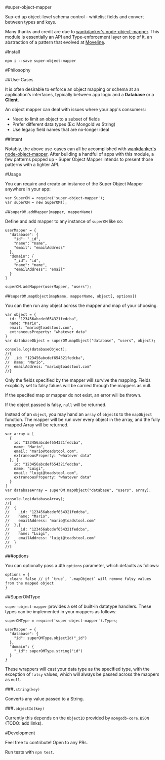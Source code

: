 #super-object-mapper

Sup-ed up object-level schema control - whitelist fields and convert between types and keys.

Many thanks and credit are due to [wankdanker's node-object-mapper](https://github.com/wankdanker/node-object-mapper).
This module is essentially an API and Type-enforcement layer on top of it,
an abstraction of a pattern that evolved at [Moveline](https://github.com/moveline).

#Install

`npm i --save super-object-mapper`

#Philosophy

##Use-Cases

It is often desirable to enforce an object mapping or schema at an application's interfaces,
typically between app logic and a **Database** or a **Client**. 

An object mapper can deal with issues where your app's consumers: 

- Need to limit an object to a subset of fields
- Prefer different data types (Ex: MongoId vs String)
- Use legacy field names that are no-longer ideal

##Intent

Notably, the above use-cases can all be accomplished with [wankdanker's node-object-mapper](https://github.com/wankdanker/node-object-mapper).
After building a handful of apps with this module,
a few patterns popped up - Super Object Mapper intends to present those patterns with a tighter API.

#Usage

You can require and create an instance of the Super Object Mapper anywhere in your app:

```
var SuperOM = require('super-object-mapper');
var superOM = new SuperOM();
```

##`superOM.addMapper(mapper, mapperName)`

Define and add mapper to any instance of `superOM` like so:

```
userMapper = {
  "database": {
    "id": "_id",
    "name": "name",
    "email": "emailAddress"
  },
  "domain": {
    "_id": "id",
    "name": "name",
    "emailAddress": "email"
  }
}

superOM.addMapper(userMapper, "users");
```

##`superOM.mapObject(mapName, mapperName, object[, options])`

You can then run any object across the mapper and map of your choosing.

```
var object = {
  id: "123456abcdef654321fedcba",
  name: "Mario",
  email: "mario@toadstool.com",
  extraneousProperty: "whatever data"
}
var databaseObject = superOM.mapObject("database", "users", object);

console.log(databaseObject);
//{
//  _id: "123456abcdef654321fedcba",
//  name: "Mario",
//  emailAddress: "mario@toadstool.com"
//}
```

Only the fields specified by the mapper will survive the mapping. Fields excplicity set to falsy falues will be carried through the mappers as null.

If the specifed map or mapper do not exist, an error will be thrown.

If the object passed is falsy, `null` will be returned.

Instead of an `object`, you may hand an `array` of `object`s to the `mapObject` function.
The mapper will be run over every object in the array,
and the fully mapped Array will be returned.

```
var array = [
  {
    id: "123456abcdef654321fedcba",
    name: "Mario",
    email: "mario@toadstool.com",
    extraneousProperty: "whatever data"
  }, {
    id: "123456abcdef654321fedcba",
    name: "Luigi",
    email: "luigi@toadstool.com",
    extraneousProperty: "whatever data"
  }
]
var databaseArray = superOM.mapObject("database", "users", array);

console.log(databaseArray);
//[
//  {
//    _id: "123456abcdef654321fedcba",
//    name: "Mario",
//    emailAddress: "mario@toadstool.com"
//  },{
//    _id: "123456abcdef654321fedcba",
//    name: "Luigi",
//    emailAddress: "luigi@toadstool.com"
//  }
//]
```

###options

You can optionally pass a 4th `options` parameter, which defaults as follows:

```
options = {
  clean: false // if `true`, `.mapObject` will remove falsy values from the mapped object
}
```

##SuperOMType

`super-object-mapper` provides a set of built-in datatype handlers. These types can be implemented in your mappers as follows:

```
superOMType = require('super-object-mapper').Types;

userMapper = {
  "database": {
    "id": superOMType.objectId("_id")
  },
  "domain": {
    "_id": superOMType.string("id")
  }
}
```

These wrappers will cast your data type as the specified type, with the exception of `falsy` values, which will always be passed across the mappers as `null`.

###`.string(key)`

Converts any value passed to a String.

###`.objectId(key)`

Currently this depends on the `ObjectID` provided by `mongodb-core.BSON` (TODO: add links).

#Development

Feel free to contribute! Open to any PRs.

Run tests with `npm test`.
